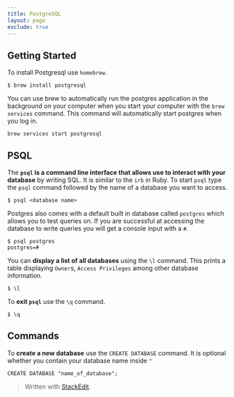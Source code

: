 ```yaml
---
title: PostgreSQL
layout: page
exclude: true
---
```

## Getting Started
To install Postgresql use `homebrew`.
```
$ brew install postgresql
```
You can use brew to automatically run the postgres application in the background on your computer when you start your computer with the `brew services` command. This command will automatically start postgres when you log in.
```
brew services start postgresql
```
## PSQL
The **`psql` is a command line interface that allows use to interact with your database** by writing SQL. It is similar to the `irb` in Ruby. To start `psql` type the `psql` command followed by the name of a database you want to access. 

```
$ psql <database name>
```
Postgres also comes with a default built in database called `postgres` which allows you to test queries on. If you are successful at accessing the database to write queries you will get a console input with a `#`.
```
$ psql postgres
postgres=#
```
You can **display a list of all databases** using the `\l` command. This prints a table displaying `Owner`s, `Access Privileges` among other database information.
```
$ \l
```

To **exit `psql`** use the `\q` command.
```
$ \q
```

## Commands

To **create a new database** use the `CREATE DATABASE` command. It is optional whether you contain your database name inside `"`
```
CREATE DATABASE "name_of_database";
```
> Written with [StackEdit](https://stackedit.io/).
<!--stackedit_data:
eyJoaXN0b3J5IjpbMTMxMzQ2MzEwNSw2Njg4NjA2ODFdfQ==
-->